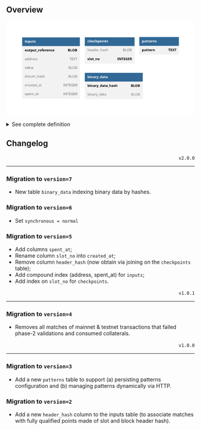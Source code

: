 ## Overview

<p align="center">
  <picture>
    <source media="(prefers-color-scheme: dark)" srcset="./schema-dark.png">
    <img alt="Database schema." src="./schema-light.png">
  </picture>
</p>

<details>
  <summary>See complete definition</summary>

```sql
CREATE TABLE `inputs` (
  `output_reference` BLOB PRIMARY KEY NOT NULL,
  `address` TEXT NOT NULL,
  `value` BLOB NOT NULL,
  `datum_hash` BLOB,
  `created_at` INTEGER NOT NULL,
  `spent_at` INTEGER
);
CREATE INDEX `inputsByAddress` ON `inputs` (`address`, `spent_at`);


CREATE TABLE `checkpoints` (
  `header_hash` BLOB NOT NULL,
  `slot_no` INTEGER PRIMARY KEY NOT NULL
);
CREATE INDEX `checkpointsBySlot` ON `checkpoints` (`slot_no`);

CREATE TABLE `binary_data` (
  `binary_data_hash` BLOB PRIMARY KEY NOT NULL,
  `binary_data` BLOB NOT NULL
);
CREATE INDEX `binaryDataByHash` ON `binary_data` (`binary_data_hash`);

CREATE TABLE `patterns` (
  `pattern` TEXT PRIMARY KEY NOT NULL
);
```
</details>

## Changelog

<p align="right"><code>v2.0.0</code></p>
<hr/>

### Migration to `version=7`

- New table `binary_data` indexing binary data by hashes.

### Migration to `version=6`

- Set `synchronous = normal` 

### Migration to `version=5`

- Add columns `spent_at`;
- Rename column `slot_no` into `created_at`;
- Remove column `header_hash` (now obtain via joining on the `checkpoints` table);
- Add compound index (address, spent_at) for `inputs`;
- Add index on `slot_no` for `checkpoints`.

<p align="right"><code>v1.0.1</code></p>
<hr/>

### Migration to `version=4`

- Removes all matches of mainnet & testnet transactions that failed phase-2 validations and consumed collaterals. 

<p align="right"><code>v1.0.0</code></p>
<hr/>

### Migration to `version=3`

- Add a new `patterns` table to support (a) persisting patterns configuration and (b) managing patterns dynamically via HTTP.

### Migration to `version=2`

- Add a new `header_hash` column to the inputs table (to associate matches with fully qualified points made of slot and block header hash). 
